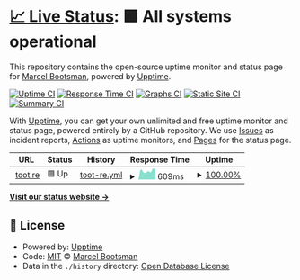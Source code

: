 # [📈 Live Status](https://mbootsman.github.io/upptime): <!--live status--> **🟩 All systems operational**

This repository contains the open-source uptime monitor and status page for [Marcel Bootsman](https://marcelbootsman.nl), powered by [Upptime](https://github.com/upptime/upptime).

[![Uptime CI](https://github.com/mbootsman/upptime/workflows/Uptime%20CI/badge.svg)](https://github.com/mbootsman/upptime/actions?query=workflow%3A%22Uptime+CI%22)
[![Response Time CI](https://github.com/mbootsman/upptime/workflows/Response%20Time%20CI/badge.svg)](https://github.com/mbootsman/upptime/actions?query=workflow%3A%22Response+Time+CI%22)
[![Graphs CI](https://github.com/mbootsman/upptime/workflows/Graphs%20CI/badge.svg)](https://github.com/mbootsman/upptime/actions?query=workflow%3A%22Graphs+CI%22)
[![Static Site CI](https://github.com/mbootsman/upptime/workflows/Static%20Site%20CI/badge.svg)](https://github.com/mbootsman/upptime/actions?query=workflow%3A%22Static+Site+CI%22)
[![Summary CI](https://github.com/mbootsman/upptime/workflows/Summary%20CI/badge.svg)](https://github.com/mbootsman/upptime/actions?query=workflow%3A%22Summary+CI%22)

With [Upptime](https://upptime.js.org), you can get your own unlimited and free uptime monitor and status page, powered entirely by a GitHub repository. We use [Issues](https://github.com/mbootsman/upptime/issues) as incident reports, [Actions](https://github.com/mbootsman/upptime/actions) as uptime monitors, and [Pages](https://mbootsman.github.io/upptime) for the status page.

<!--start: status pages-->
<!-- This summary is generated by Upptime (https://github.com/upptime/upptime) -->
<!-- Do not edit this manually, your changes will be overwritten -->
<!-- prettier-ignore -->
| URL | Status | History | Response Time | Uptime |
| --- | ------ | ------- | ------------- | ------ |
| <img alt="" src="https://icons.duckduckgo.com/ip3/toot.re.ico" height="13"> [toot.re](https://toot.re) | 🟩 Up | [toot-re.yml](https://github.com/mbootsman/uptime/commits/HEAD/history/toot-re.yml) | <details><summary><img alt="Response time graph" src="./graphs/toot-re/response-time-week.png" height="20"> 609ms</summary><br><a href="https://status.toot.re/history/toot-re"><img alt="Response time 693" src="https://img.shields.io/endpoint?url=https%3A%2F%2Fraw.githubusercontent.com%2Fmbootsman%2Fuptime%2FHEAD%2Fapi%2Ftoot-re%2Fresponse-time.json"></a><br><a href="https://status.toot.re/history/toot-re"><img alt="24-hour response time 743" src="https://img.shields.io/endpoint?url=https%3A%2F%2Fraw.githubusercontent.com%2Fmbootsman%2Fuptime%2FHEAD%2Fapi%2Ftoot-re%2Fresponse-time-day.json"></a><br><a href="https://status.toot.re/history/toot-re"><img alt="7-day response time 609" src="https://img.shields.io/endpoint?url=https%3A%2F%2Fraw.githubusercontent.com%2Fmbootsman%2Fuptime%2FHEAD%2Fapi%2Ftoot-re%2Fresponse-time-week.json"></a><br><a href="https://status.toot.re/history/toot-re"><img alt="30-day response time 615" src="https://img.shields.io/endpoint?url=https%3A%2F%2Fraw.githubusercontent.com%2Fmbootsman%2Fuptime%2FHEAD%2Fapi%2Ftoot-re%2Fresponse-time-month.json"></a><br><a href="https://status.toot.re/history/toot-re"><img alt="1-year response time 687" src="https://img.shields.io/endpoint?url=https%3A%2F%2Fraw.githubusercontent.com%2Fmbootsman%2Fuptime%2FHEAD%2Fapi%2Ftoot-re%2Fresponse-time-year.json"></a></details> | <details><summary><a href="https://status.toot.re/history/toot-re">100.00%</a></summary><a href="https://status.toot.re/history/toot-re"><img alt="All-time uptime 99.98%" src="https://img.shields.io/endpoint?url=https%3A%2F%2Fraw.githubusercontent.com%2Fmbootsman%2Fuptime%2FHEAD%2Fapi%2Ftoot-re%2Fuptime.json"></a><br><a href="https://status.toot.re/history/toot-re"><img alt="24-hour uptime 100.00%" src="https://img.shields.io/endpoint?url=https%3A%2F%2Fraw.githubusercontent.com%2Fmbootsman%2Fuptime%2FHEAD%2Fapi%2Ftoot-re%2Fuptime-day.json"></a><br><a href="https://status.toot.re/history/toot-re"><img alt="7-day uptime 100.00%" src="https://img.shields.io/endpoint?url=https%3A%2F%2Fraw.githubusercontent.com%2Fmbootsman%2Fuptime%2FHEAD%2Fapi%2Ftoot-re%2Fuptime-week.json"></a><br><a href="https://status.toot.re/history/toot-re"><img alt="30-day uptime 99.96%" src="https://img.shields.io/endpoint?url=https%3A%2F%2Fraw.githubusercontent.com%2Fmbootsman%2Fuptime%2FHEAD%2Fapi%2Ftoot-re%2Fuptime-month.json"></a><br><a href="https://status.toot.re/history/toot-re"><img alt="1-year uptime 99.98%" src="https://img.shields.io/endpoint?url=https%3A%2F%2Fraw.githubusercontent.com%2Fmbootsman%2Fuptime%2FHEAD%2Fapi%2Ftoot-re%2Fuptime-year.json"></a></details>

<!--end: status pages-->

[**Visit our status website →**](https://mbootsman.github.io/upptime)

## 📄 License

- Powered by: [Upptime](https://github.com/upptime/upptime)
- Code: [MIT](./LICENSE) © [Marcel Bootsman](https://marcelbootsman.nl)
- Data in the `./history` directory: [Open Database License](https://opendatacommons.org/licenses/odbl/1-0/)

